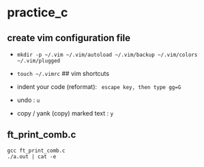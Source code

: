 # practice_c

## create vim configuration file

- ``` mkdir -p ~/.vim ~/.vim/autoload ~/.vim/backup ~/.vim/colors ~/.vim/plugged ```
- ``` touch ~/.vimrc ```
## vim shortcuts 

- indent your code (reformat):
``` escape key, then type gg=G```

- undo : ``` u ```

- copy / yank (copy) marked text : ```y```


## ft_print_comb.c 

```
gcc ft_print_comb.c
./a.out | cat -e
```
